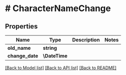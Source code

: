 # # CharacterNameChange

## Properties

Name | Type | Description | Notes
------------ | ------------- | ------------- | -------------
**old_name** | **string** |  |
**change_date** | **\DateTime** |  |

[[Back to Model list]](../../README.md#models) [[Back to API list]](../../README.md#endpoints) [[Back to README]](../../README.md)
